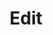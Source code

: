 ---
title: Edit
tags: ["edit", "pencil", "modify", "change", "update"]
icon: edit
svg: '<svg xmlns="http://www.w3.org/2000/svg" width="24" height="24" fill="none" viewBox="0 0 24 24" stroke-width="1.5" stroke-linecap="round" stroke-linejoin="round" stroke="currentColor"><path d="M4 21h16M5.666 13.187A2.278 2.278 0 0 0 5 14.797V18h3.223c.604 0 1.183-.24 1.61-.668l9.5-9.505a2.278 2.278 0 0 0 0-3.22l-.938-.94a2.277 2.277 0 0 0-3.222.001z"/></svg>'
---